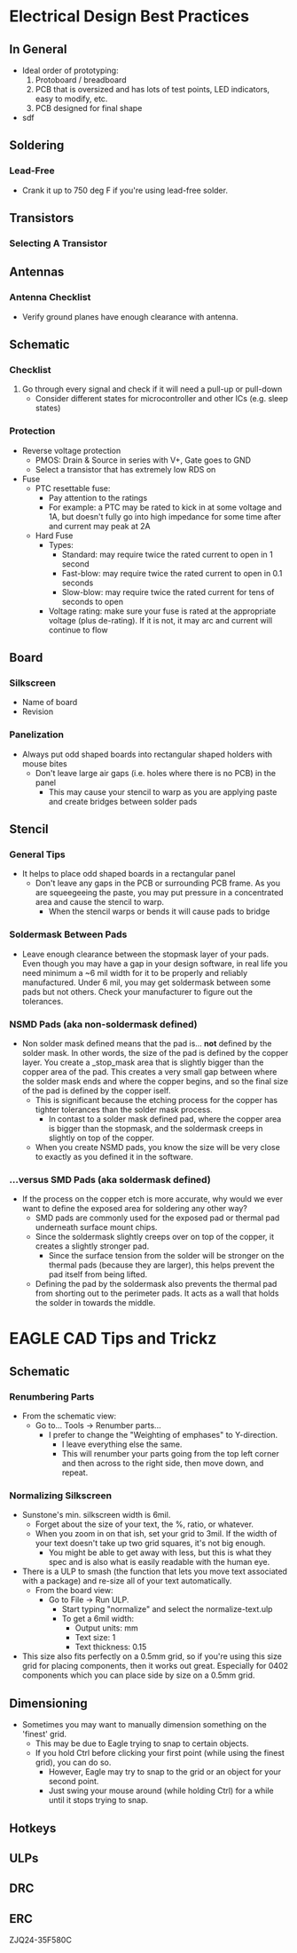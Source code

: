 # Electrical Design Best Practices

## In General
- Ideal order of prototyping:
  1. Protoboard / breadboard
  2. PCB that is oversized and has lots of test points, LED indicators, easy to modify, etc.
  3. PCB designed for final shape
- sdf

## Soldering
### Lead-Free
- Crank it up to 750 deg F if you're using lead-free solder.

## Transistors
### Selecting A Transistor

## Antennas
### Antenna Checklist
- Verify ground planes have enough clearance with antenna.

## Schematic
### Checklist
1. Go through every signal and check if it will need a pull-up or pull-down
    - Consider different states for microcontroller and other ICs (e.g. sleep states)
### Protection
- Reverse voltage protection
  - PMOS: Drain & Source in series with V+, Gate goes to GND
  - Select a transistor that has extremely low RDS on
- Fuse
  - PTC resettable fuse:
    - Pay attention to the ratings
    - For example: a PTC may be rated to kick in at some voltage and 1A, but doesn't fully go into high impedance for some time after and current may peak at 2A
  - Hard Fuse
    - Types:
      - Standard: may require twice the rated current to open in 1 second
      - Fast-blow: may require twice the rated current to open in 0.1 seconds
      - Slow-blow: may require twice the rated current for tens of seconds to open
    - Voltage rating: make sure your fuse is rated at the appropriate voltage (plus de-rating). If it is not, it may arc and current will continue to flow
    
## Board
### Silkscreen
- Name of board
- Revision
### Panelization
- Always put odd shaped boards into rectangular shaped holders with mouse bites
  - Don't leave large air gaps (i.e. holes where there is no PCB) in the panel
    - This may cause your stencil to warp as you are applying paste and create bridges between solder pads
    
## Stencil
### General Tips
- It helps to place odd shaped boards in a rectangular panel
  - Don't leave any gaps in the PCB or surrounding PCB frame. As you are squeegeeing the paste, you may put pressure in a concentrated area and cause the stencil to warp.
    - When the stencil warps or bends it will cause pads to bridge
### Soldermask Between Pads
- Leave enough clearance between the stopmask layer of your pads. Even though you may have a gap in your design software, in real life you need minimum a ~6 mil width for it to be properly and reliably manufactured. Under 6 mil, you may get soldermask between some pads but not others. Check your manufacturer to figure out the tolerances.
### NSMD Pads (aka non-soldermask defined)
- Non solder mask defined means that the pad is... **not** defined by the solder mask. In other words, the size of the pad is defined by the copper layer. You create a _stop_mask area that is slightly bigger than the copper area of the pad. This creates a very small gap between where the solder mask ends and where the copper begins, and so the final size of the pad is defined by the copper iself.
  - This is significant because the etching process for the copper has tighter tolerances than the solder mask process.
    - In contast to a solder mask defined pad, where the copper area is bigger than the stopmask, and the soldermask creeps in slightly on top of the copper.
  - When you create NSMD pads, you know the size will be very close to exactly as you defined it in the software.
### ...versus SMD Pads (aka soldermask defined)
- If the process on the copper etch is more accurate, why would we ever want to define the exposed area for soldering any other way?
  - SMD pads are commonly used for the exposed pad or thermal pad underneath surface mount chips.
  - Since the soldermask slightly creeps over on top of the copper, it creates a slightly stronger pad.
    - Since the surface tension from the solder will be stronger on the thermal pads (because they are larger), this helps prevent the pad itself from being lifted.
  - Defining the pad by the soldermask also prevents the thermal pad from shorting out to the perimeter pads. It acts as a wall that holds the solder in towards the middle.


# EAGLE CAD Tips and Trickz
## Schematic
### Renumbering Parts
- From the schematic view:
  - Go to... Tools -> Renumber parts...
    - I prefer to change the "Weighting of emphases" to Y-direction.
      - I leave everything else the same.
      - This will renumber your parts going from the top left corner and then across to the right side, then move down, and repeat.

### Normalizing Silkscreen
- Sunstone's min. silkscreen width is 6mil.
  - Forget about the size of your text, the %, ratio, or whatever.
  - When you zoom in on that ish, set your grid to 3mil. If the width of your text doesn't take up two grid squares, it's not big enough.
    - You might be able to get away with less, but this is what they spec and is also what is easily readable with the human eye.
- There is a ULP to smash (the function that lets you move text associated with a package) and re-size all of your text automatically.
  - From the board view:
    - Go to File -> Run ULP.
      - Start typing "normalize" and select the normalize-text.ulp
      - To get a 6mil width:
        - Output units: mm
        - Text size: 1
        - Text thickness: 0.15
- This size also fits perfectly on a 0.5mm grid, so if you're using this size grid for placing components, then it works out great. Especially for 0402 components which you can place side by size on a 0.5mm grid.

## Dimensioning
- Sometimes you may want to manually dimension something on the 'finest' grid.
  - This may be due to Eagle trying to snap to certain objects.
  - If you hold Ctrl before clicking your first point (while using the finest grid), you can do so.
    - However, Eagle may try to snap to the grid or an object for your second point.
    - Just swing your mouse around (while holding Ctrl) for a while until it stops trying to snap.

## Hotkeys


## ULPs


## DRC


## ERC


ZJQ24-35F580C

